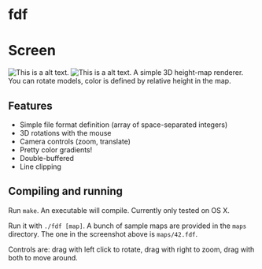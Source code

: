 # fdf

# Screen
![This is a alt text.](https://github.com/Inaara/fdf/tree/main/image/Screen%20Shot%202021-07-12%20at%205.21.40%20PM.png)
![This is a alt text.](https://github.com/Inaara/fdf/tree/main/image/Screen%20Shot%202021-07-12%20at%205.25.04%20PM.png)
A simple 3D height-map renderer. You can rotate models, color is defined by
relative height in the map.

## Features
* Simple file format definition (array of space-separated integers)
* 3D rotations with the mouse
* Camera controls (zoom, translate)
* Pretty color gradients!
* Double-buffered
* Line clipping

## Compiling and running
Run `make`. An executable will compile. Currently only tested on OS X.

Run it with `./fdf [map]`. A bunch of sample maps are provided in the `maps`
directory. The one in the screenshot above is `maps/42.fdf`.

Controls are: drag with left click to rotate, drag with right to zoom, drag with
both to move around.
